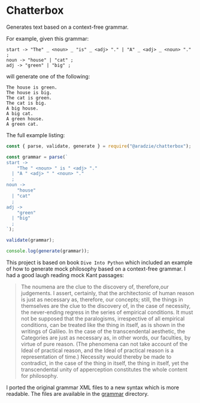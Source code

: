 # Chatterbox

Generates text based on a context-free grammar.

For example, given this grammar:

```text
start -> "The" _ <noun> _ "is" _ <adj> "." | "A" _ <adj> _ <noun> "." ;
noun -> "house" | "cat" ;
adj -> "green" | "big" ;

```

will generate one of the following:

```text
The house is green.
The house is big.
The cat is green.
The cat is big.
A big house.
A big cat.
A green house.
A green cat.
```

The full example listing:

```javascript
const { parse, validate, generate } = require("@aradzie/chatterbox");

const grammar = parse(`
start ->
    "The " <noun> " is " <adj> "."
  | "A " <adj> " " <noun> "."
  ;
noun ->
    "house"
  | "cat"
  ;
adj ->
    "green"
  | "big"
  ;
`);

validate(grammar);

console.log(generate(grammar));
```

This project is based on book `Dive Into Python` which included an example of how to generate
mock philosophy based on a context-free grammar. I had a good laugh reading mock Kant passages:

> The noumena are the clue to the discovery of, therefore,our judgements.
> I assert, certainly, that the architectonic of human reason is just as necessary as, therefore,
> our concepts; still, the things in themselves are the clue to the discovery of, in the case of
> necessity, the never-ending regress in the series of empirical conditions.
> It must not be supposed that the paralogisms, irrespective of all empirical conditions,
> can be treated like the thing in itself, as is shown in the writings of Galileo.
> In the case of the transcendental aesthetic, the Categories are just as necessary as,
> in other words, our faculties, by virtue of pure reason.
> (The phenomena can not take account of the Ideal of practical reason, and the Ideal of practical
> reason is a representation of time.)
> Necessity would thereby be made to contradict, in the case of the thing in itself,
> the thing in itself, yet the transcendental unity of apperception constitutes the whole content
> for philosophy.

I ported the original grammar XML files to a new syntax which is more readable.
The files are available in the [grammar](./grammar) directory.
